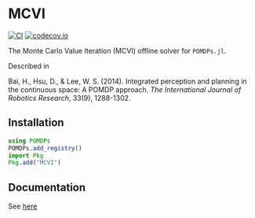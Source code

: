# MCVI

[![CI](https://github.com/JuliaPOMDP/MCVI.jl/actions/workflows/CI.yml/badge.svg)](https://github.com/JuliaPOMDP/MCVI.jl/actions/workflows/CI.yml)
[![codecov.io](http://codecov.io/github/JuliaPOMDP/MCVI.jl/coverage.svg?branch=master)](http://codecov.io/github/JuliaPOMDP/MCVI.jl?branch=master)

The Monte Carlo Value Iteration (MCVI) offline solver for `POMDPs.jl`.

Described in

Bai, H., Hsu, D., & Lee, W. S. (2014). Integrated perception and planning in the continuous space: A POMDP approach. *The International Journal of Robotics Research*, 33(9), 1288-1302.

## Installation

```julia
using POMDPs
POMDPs.add_registry()
import Pkg
Pkg.add("MCVI")
```

## Documentation

See [here](http://juliapomdp.github.io/MCVI.jl/)
